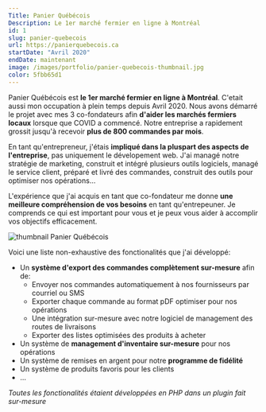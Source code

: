 ```yaml
---
Title: Panier Québécois
Description: Le 1er marché fermier en ligne à Montréal
id: 1
slug: panier-quebecois
url: https://panierquebecois.ca
startDate: "Avril 2020"
endDate: maintenant
image: /images/portfolio/panier-quebecois-thumbnail.jpg
color: 5fbb65d1
---
```


Panier Québécois est **le 1er marché fermier en ligne à Montréal**. C'etait aussi mon occupation à plein temps depuis Avril 2020. Nous avons démarré le projet avec mes 3 co-fondateurs afin **d'aider les marchés fermiers locaux** lorsque que COVID a commencé. Notre entreprise a rapidement grossit jusqu'à recevoir **plus de 800 commandes par mois**.

En tant qu'entrepreneur, j'étais **impliqué dans la pluspart des aspects de l'entreprise**, pas uniquement le dévelopement web. J'ai managé notre stratégie de marketing, construit et intégré plusieurs outils logiciels, managé le service client, préparé et livré des commandes, construit des outils pour optimiser nos opérations...

L'expérience que j'ai acquis en tant que co-fondateur me donne **une meilleure compréhension de vos besoins** en tant qu'entrepeuner. Je comprends ce qui est important pour vous et je peux vous aider à accomplir vos objectifs efficacement.

![thumbnail Panier Québécois](/images/portfolio/panier-quebecois-thumbnail.jpg)

Voici une liste non-exhaustive des fonctionalités que j'ai développé:
- Un **système d'export des commandes complètement sur-mesure** afin de:
  - Envoyer nos commandes automatiquement à nos fournisseurs par courriel ou SMS
  - Exporter chaque commande au format pDF optimiser pour nos opérations
  - Une intégration sur-mesure avec notre logiciel de management des routes de livraisons
  - Exporter des listes optimisées des produits à acheter
- Un système de **management d'inventaire sur-mesure** pour nos opérations
- Un système de remises en argent pour notre **programme de fidélité**
- Un système de produits favoris pour les clients
- ...

*Toutes les fonctionalités étaient développées en PHP dans un plugin fait sur-mesure*